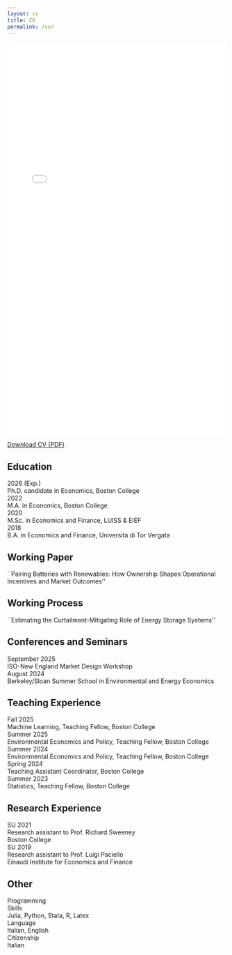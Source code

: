 ```yaml
---
layout: cv
title: CV
permalink: /cv/
---
```



<iframe
  src="{{ '/assets/PietroVisaggio-CV.pdf' | relative_url }}"
  width="100%" height="900" style="border:0">
</iframe>

<p>
  <a href="{{ '/assets/PietroVisaggio-CV.pdf' | relative_url }}" target="_blank" rel="noopener">
    Download CV (PDF)
  </a>
</p>



<div class="cv-card" id="education">
  <h2>Education</h2>

  <div class="cv-entry">
  <span class="cv-date">2026 (Exp.) </span>

  <div class="cv-details">
    <span class="cv-title">Ph.D. candidate in Economics, Boston College</span><br>
  </div>
</div>

  <div class="cv-entry">
  <span class="cv-date"> 2022</span>

  <div class="cv-details">
    <span class="cv-title">M.A. in Economics, Boston College</span><br>
  </div>
</div>

  <div class="cv-entry">
  <span class="cv-date">2020</span>

  <div class="cv-details">
    <span class="cv-title">M.Sc. in Economics and Finance, LUISS & EIEF</span><br>
  </div>
</div>

  <div class="cv-entry">
  <span class="cv-date">2018</span>

  <div class="cv-details">
    <span class="cv-title">B.A. in Economics and Finance, Università di Tor Vergata</span><br>
  </div>
</div>

</div>


<div class="cv-card" id="workingpaper">
  <h2>Working Paper</h2>

  <div class="cv-entry">
  <span class="cv-date"></span>

  <div class="cv-details">
    <span class="cv-title">``Pairing Batteries with Renewables: How Ownership Shapes Operational Incentives and Market Outcomes''</span><br>
  </div>
</div>

</div>


<div class="cv-card" id="workinginprogress">
  <h2>Working Process</h2>

  <div class="cv-entry">
  <span class="cv-date"></span>

  <div class="cv-details">
    <span class="cv-title">``Estimating the Curtailment-Mitigating Role of Energy Storage Systems''</span><br>
  </div>
</div>

</div>

<div class="cv-card" id="conference">
  <h2>Conferences and Seminars</h2>

  <div class="cv-entry">
  <span class="cv-date">September 2025</span>

  <div class="cv-details">
    <span class="cv-title">ISO-New England Market Design Workshop</span><br>
  </div>
</div>

  <div class="cv-entry">
  <span class="cv-date">August 2024</span>

  <div class="cv-details">
    <span class="cv-title">Berkeley/Sloan Summer School in Environmental and Energy Economics</span><br>
  </div>
</div>

</div>


<div class="cv-card" id="teaching">
  <h2>Teaching Experience</h2>

  <div class="cv-entry">
  <span class="cv-date">Fall 2025</span>

  <div class="cv-details">
    <span class="cv-title">Machine Learning, Teaching Fellow, Boston College</span><br>
  </div>
</div>

  <div class="cv-entry">
  <span class="cv-date">Summer 2025</span>

  <div class="cv-details">
    <span class="cv-title">Environmental Economics and Policy, Teaching Fellow, Boston College</span><br>
  </div>
</div>

  <div class="cv-entry">
  <span class="cv-date">Summer 2024</span>

  <div class="cv-details">
    <span class="cv-title">Environmental Economics and Policy, Teaching Fellow, Boston College</span><br>
  </div>
</div>

  <div class="cv-entry">
  <span class="cv-date">Spring 2024</span>

  <div class="cv-details">
    <span class="cv-title">Teaching Assistant Coordinator, Boston College</span><br>
  </div>
</div>

  <div class="cv-entry">
  <span class="cv-date"> Summer 2023</span>

  <div class="cv-details">
    <span class="cv-title">Statistics, Teaching Fellow, Boston College</span><br>
  </div>
</div>

</div>



<div class="cv-card" id="teaching">
  <h2>Research Experience</h2>

  <div class="cv-entry">
  <span class="cv-date">SU 2021</span>

  <div class="cv-details">
    <span class="cv-title">Research assistant to Prof. Richard Sweeney</span><br>
    <span class="cv-institution">Boston College</span>
  </div>
</div>

  <div class="cv-entry">
  <span class="cv-date">SU 2019</span>

  <div class="cv-details">
    <span class="cv-title">Research assistant to Prof. Luigi Paciello</span><br>
    <span class="cv-institution">Einaudi Institute for Economics and Finance</span>
  </div>
</div>

</div>



<div class="cv-card" id="other">
  <h2>Other</h2>

  <div class="cv-entry">
  <span class="cv-date">Programming <br> Skills</span>

  <div class="cv-details">
    <span class="cv-title">Julia, Python, Stata, R, Latex</span>
  </div>
</div>

  <div class="cv-entry">
  <span class="cv-date">Language</span>

  <div class="cv-details">
    <span class="cv-title">Italian, English</span>
  </div>
</div>

  <div class="cv-entry">
  <span class="cv-date">Citizenship</span>

  <div class="cv-details">
    <span class="cv-title">Italian</span>
  </div>
</div>
</div>
